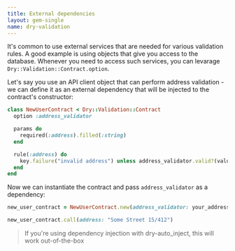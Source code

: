 ```yaml
---
title: External dependencies
layout: gem-single
name: dry-validation
---
```


It's common to use external services that are needed for various validation rules. A good example is using objects that give you access to the database. Whenever you need to access such services, you can levarage `Dry::Validation::Contract.option`.

Let's say you use an API client object that can perform address validation - we can define it as an external dependency that will be injected to the contract's constructor:

```ruby
class NewUserContract < Dry::Validation::Contract
  option :address_validator

  params do
    required(:address).filled(:string)
  end

  rule(:address) do
    key.failure("invalid address") unless address_validator.valid?(values[:address])
  end
end
```

Now we can instantiate the contract and pass `address_validator` as a dependency:

``` ruby
new_user_contract = NewUserContract.new(address_validator: your_address_validator)

new_user_contract.call(address: "Some Street 15/412")
```

> If you're using dependency injection with dry-auto_inject, this will work out-of-the-box
